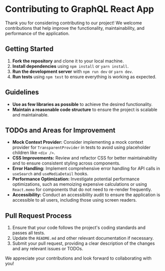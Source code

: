 # Contributing to GraphQL React App

Thank you for considering contributing to our project! We welcome contributions that help improve the functionality, maintainability, and performance of the application.

## Getting Started

1. **Fork the repository** and clone it to your local machine.
2. **Install dependencies** using `npm install` or `yarn install`.
3. **Run the development server** with `npm run dev` or `yarn dev`.
4. **Run tests** using `npm test` to ensure everything is working as expected.

## Guidelines

- **Use as few libraries as possible** to achieve the desired functionality.
- **Maintain a reasonable code structure** to ensure the project is scalable and maintainable.

## TODOs and Areas for Improvement

- **Mock Context Provider:** Consider implementing a mock context provider for `TransparentProvider` in tests to avoid using placeholder children like `<div />`.
- **CSS Improvements:** Review and refactor CSS for better maintainability and to ensure consistent styling across components.
- **Error Handling:** Implement comprehensive error handling for API calls in `useSearch` and `useMediaDetail` hooks.
- **Performance Optimization:** Investigate potential performance optimizations, such as memoizing expensive calculations or using `React.memo` for components that do not need to re-render frequently.
- **Accessibility:** Conduct an accessibility audit to ensure the application is accessible to all users, including those using screen readers.

## Pull Request Process

1. Ensure that your code follows the project's coding standards and passes all tests.
2. Update the `README.md` and other relevant documentation if necessary.
3. Submit your pull request, providing a clear description of the changes and any relevant issues or TODOs.

We appreciate your contributions and look forward to collaborating with you!
